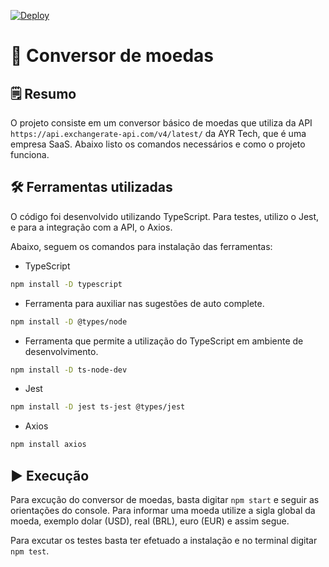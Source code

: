 [![Deploy](https://github.com/diogocastros1/C214_Conversor_de_Moedas/actions/workflows/node.js.yml/badge.svg)](https://github.com/diogocastros1/C214_Conversor_de_Moedas/actions/workflows/node.js.yml)

# 💱 Conversor de moedas

## 🗒️ Resumo
O projeto consiste em um conversor básico de moedas que utiliza da API `https://api.exchangerate-api.com/v4/latest/` da AYR Tech, que é uma empresa SaaS. Abaixo listo os comandos necessários e como o projeto funciona.

## 🛠️ Ferramentas utilizadas
O código foi desenvolvido utilizando TypeScript. Para testes, utilizo o Jest, e para a integração com a API, o Axios. 

Abaixo, seguem os comandos para instalação das ferramentas:

- TypeScript
~~~bash
npm install -D typescript
~~~

- Ferramenta para auxiliar nas sugestões de auto complete.
~~~bash
npm install -D @types/node
~~~

- Ferramenta que permite a utilização do TypeScript em ambiente de desenvolvimento.
~~~bash
npm install -D ts-node-dev
~~~

- Jest 
~~~bash
npm install -D jest ts-jest @types/jest
~~~

- Axios
~~~bash
npm install axios
~~~

## ▶️ Execução
Para excução do conversor de moedas, basta digitar `npm start` e seguir as orientações do console. Para informar uma moeda utilize a sigla global da moeda, exemplo dolar (USD), real (BRL), euro (EUR) e assim segue.

Para excutar os testes basta ter efetuado a instalação e no terminal digitar `npm test`.
